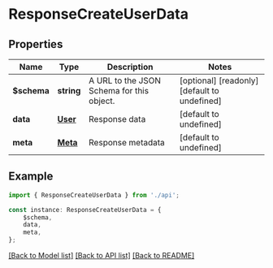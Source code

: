 # ResponseCreateUserData


## Properties

Name | Type | Description | Notes
------------ | ------------- | ------------- | -------------
**$schema** | **string** | A URL to the JSON Schema for this object. | [optional] [readonly] [default to undefined]
**data** | [**User**](User.md) | Response data | [default to undefined]
**meta** | [**Meta**](Meta.md) | Response metadata | [default to undefined]

## Example

```typescript
import { ResponseCreateUserData } from './api';

const instance: ResponseCreateUserData = {
    $schema,
    data,
    meta,
};
```

[[Back to Model list]](../README.md#documentation-for-models) [[Back to API list]](../README.md#documentation-for-api-endpoints) [[Back to README]](../README.md)
